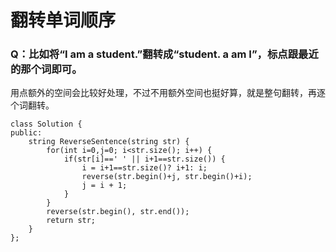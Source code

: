 # 翻转单词顺序

### Q：比如将“I am a student.”翻转成“student. a am I”，标点跟最近的那个词即可。

用点额外的空间会比较好处理，不过不用额外空间也挺好算，就是整句翻转，再逐个词翻转。

```
class Solution {
public:
    string ReverseSentence(string str) {
        for(int i=0,j=0; i<str.size(); i++) {
            if(str[i]==' ' || i+1==str.size()) {
                i = i+1==str.size()? i+1: i;
                reverse(str.begin()+j, str.begin()+i);
                j = i + 1;
            }
        }
        reverse(str.begin(), str.end());
        return str;
    }
};
```